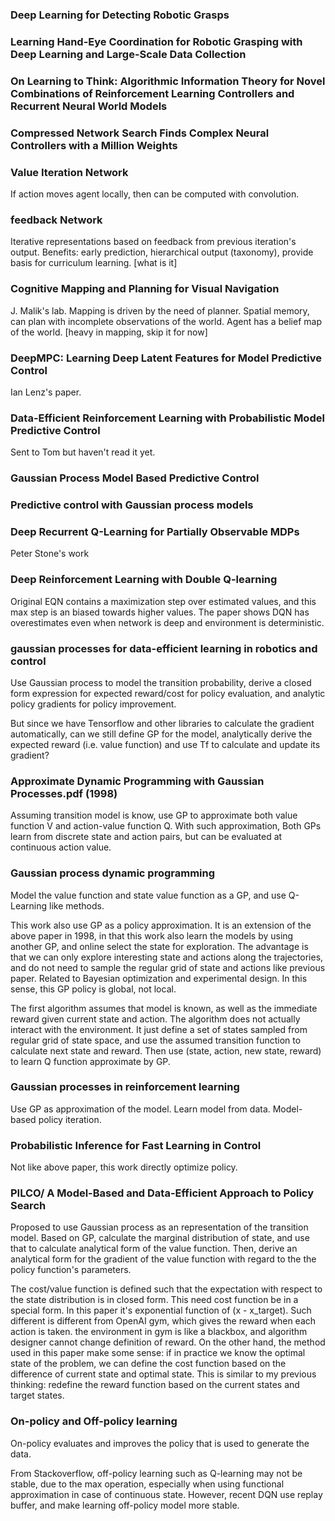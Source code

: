 <!-- ---
title: RL and Robotics
--- -->

### Deep Learning for Detecting Robotic Grasps

### Learning Hand-Eye Coordination for Robotic Grasping with Deep Learning and Large-Scale Data Collection

### On Learning to Think: Algorithmic Information Theory for Novel Combinations of Reinforcement Learning Controllers and Recurrent Neural World Models

### Compressed Network Search Finds Complex Neural Controllers with a Million Weights

### Value Iteration Network
If action moves agent locally, then can be computed with convolution.

### feedback Network

Iterative representations based on feedback from previous iteration's output. Benefits: early prediction, hierarchical output (taxonomy), provide basis for curriculum learning. [what is it]

### Cognitive Mapping and Planning for Visual Navigation

J. Malik's lab. Mapping is driven by the need of planner. Spatial memory, can plan with incomplete observations of the world. Agent has a belief map of the world. [heavy in mapping, skip it for now]

### DeepMPC: Learning Deep Latent Features for Model Predictive Control

Ian Lenz's paper.

### Data-Efficient Reinforcement Learning with Probabilistic Model Predictive Control

Sent to Tom but haven't read it yet.

### Gaussian Process Model Based Predictive Control

### Predictive control with Gaussian process models

### Deep Recurrent Q-Learning for Partially Observable MDPs
Peter Stone's work


### Deep Reinforcement Learning with Double Q-learning
Original EQN contains a maximization step over estimated values, and this max step is an biased towards higher values. The paper shows DQN has overestimates even when network is deep and environment is deterministic.

### gaussian processes for data-efficient learning in robotics and control
Use Gaussian process to model the transition probability, derive a closed form expression for expected reward/cost for policy evaluation, and analytic policy gradients for policy improvement.

But since we have Tensorflow and other libraries to calculate the gradient automatically, can we still define GP for the model, analytically derive the expected reward (i.e. value function) and use Tf to calculate and update its gradient?

### Approximate Dynamic Programming with Gaussian Processes.pdf (1998)
Assuming transition model is know, use GP to approximate both value function V and action-value function Q. With such approximation, Both GPs learn from discrete state and action pairs, but can be evaluated at continuous action value.

### Gaussian process dynamic programming
Model the value function and state value function as a GP, and use Q-Learning like methods.

This work also use GP as a policy approximation. It is an extension of the above paper in 1998, in that this work also learn the models by using another GP, and online select the state for exploration. The advantage is that we can only explore interesting state and actions along the trajectories, and do not need to sample the regular grid of state and actions like previous paper.  Related to Bayesian optimization and experimental design. In this sense, this GP policy is global, not local.

The first algorithm assumes that model is known, as well as the immediate reward given current state and action. The algorithm does not actually interact with the environment. It just define a set of states sampled from regular grid of state space, and use the assumed transition function to calculate next state and reward. Then use (state, action, new state, reward) to learn Q function approximate by GP.

### Gaussian processes in reinforcement learning
Use GP as approximation of the model. Learn model from data. Model-based policy iteration.

### Probabilistic Inference for Fast Learning in Control
Not like above paper, this work directly optimize policy.

### PILCO/ A Model-Based and Data-Efficient Approach to Policy Search
Proposed to use Gaussian process as an representation of the transition model. Based on GP, calculate the marginal distribution of state, and use that to calculate analytical form of the value function. Then, derive an analytical form for the gradient of the value function with regard to the the policy function's parameters.

The cost/value function is defined such that the expectation with respect to the state distribution is in closed form. This need cost function be in a special form. In this paper it's exponential function of (x - x_target). Such different is different from OpenAI gym, which gives the reward when each action is taken. the environment in gym is like a blackbox, and algorithm designer cannot change definition of reward. On the other hand, the method used in this paper make some sense: if in practice we know the optimal state of the problem, we can define the cost function based on the difference of current state and optimal state. This is similar to my previous thinking: redefine the reward function based on the current states and target states.  



### On-policy and Off-policy learning

On-policy evaluates and improves the policy that is used to generate the data.

From Stackoverflow, off-policy learning such as Q-learning may not be stable, due to the max operation, especially when using functional approximation in case of continuous state. However, recent DQN use replay buffer, and make learning off-policy model more stable. 
